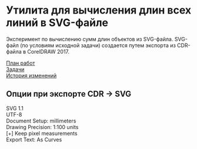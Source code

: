 Утилита для вычисления длин всех линий в SVG-файле
==================================================

Эксперимент по вычислению сумм длин объектов из SVG-файла.
SVG-файл (по условиям исходной задачи) создается путем экспорта из CDR-файла в CorelDRAW 2017.

[План работ](ROADMAP.md)  
[Задачи](TODO.md)  
[История изменений](HISTORY.md)  

Опции при экспорте CDR -> SVG
-----------------------------

SVG 1.1  
UTF-8  
Document Setup: millimeters  
Drawing Precision: 1:100 units  
[+] Keep pixel measurements  
Export Text: As Curves  